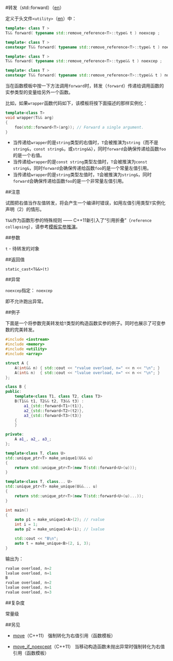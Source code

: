 #转发（std::forward）（[en](http://en.cppreference.com/w/cpp/utility/forward)）

定义于头文件`<utility>`（[en](http://en.cppreference.com/w/cpp/header/utility)）中：

```C++
template< class T >
T&& forward( typename std::remove_reference<T>::type& t ) noexcep ;              (1)     (C++11 - C++14)
```

```C++
template< class T >
constexpr T&& forward( typename std::remove_reference<T>::type& t ) noexcep ;    (1)     (C++14 - )
```

```C++
template< class T >
T&& forward( typename std::remove_reference<T>::type&& t ) noexcep ;             (2)     (C++11 - C++14)
```

```C++
template< class T >
constexpr T&& forward( typename std::remove_reference<T>::type&& t ) noexcep ;   (2)     (C++14 - )
```

当在函数模板中按一下方法调用`forward`时，转发（`forward`）传递给调用函数的实参类型的变量给另外一个函数。

比如，如果`wrapper`函数代码如下，该模板将按下面描述的那样实例化：

```C++
template<class T>
void wrapper(T&& arg)
{
    foo(std::forward<T>(arg)); // Forward a single argument.
}
```

- 当传递给`wrapper`的是`string`类型的右值时，`T`会被推演为`string`（而不是`string&`，`const string&`，或`string&&`），同时`forward`会确保传递给函数`foo`的是一个右值。
- 当传递给`wrapper`的是`const string`类型左值时，`T`会被推演为`const string&`，同时`forward`会确保传递给函数`foo`的是一个常量左值引用。
- 当传递给`wrapper`的是`string`类型左值时，`T`会被推演为`string&`，同时`forward`会确保传递给函数`foo`的是一个非常量左值引用。

##注意

试图把右值当作左值转发，将会产生一个编译时错误，如用左值引用类型`T`实例化声明（2）的情形。

`T&&`作为函数形参的特殊规则 —— C++11新引入了“引用折叠”（`reference collapsing`），请参考[模板实参推演](templates/template_argument_deduction.md)。

##参数

`t` -   待转发的对象

##返回值

`static_cast<T&&>(t)`

##异常

`noexcep`指定： `noexcep`

即不允许跑出异常。

##例子

下面是一个将参数完美转发给`T`类型的构造函数实参的例子。同时也展示了可变参数的完美转发。

```C++
#include <iostream>
#include <memory>
#include <utility>
#include <array>

struct A {
    A(int&& n) { std::cout << "rvalue overload, n=" << n << "\n"; }
    A(int& n)  { std::cout << "lvalue overload, n=" << n << "\n"; }
};

class B {
public:
    template<class T1, class T2, class T3>
    B(T1&& t1, T2&& t2, T3&& t3) :
        a1_{std::forward<T1>(t1)},
        a2_{std::forward<T2>(t2)},
        a3_{std::forward<T3>(t3)}
    {
    }

private:
    A a1_, a2_, a3_;
};

template<class T, class U>
std::unique_ptr<T> make_unique1(U&& u)
{
    return std::unique_ptr<T>(new T(std::forward<U>(u)));
}

template<class T, class... U>
std::unique_ptr<T> make_unique(U&&... u)
{
    return std::unique_ptr<T>(new T(std::forward<U>(u)...));
}

int main()
{
    auto p1 = make_unique1<A>(2); // rvalue
    int i = 1;
    auto p2 = make_unique1<A>(i); // lvalue

    std::cout << "B\n";
    auto t = make_unique<B>(2, i, 3);
}
```

输出为：

```C++
rvalue overload, n=2
lvalue overload, n=1
B
rvalue overload, n=2
lvalue overload, n=1
rvalue overload, n=3
```

##复杂度

常量级

##另见

- [move](move.md)（C++11）                            强制转化为右值引用（函数模板）

- [move_if_noexcept](move_if_noexcept.md)（C++11）    当移动构造函数未抛出异常时强制转化为右值引用（函数模板）

